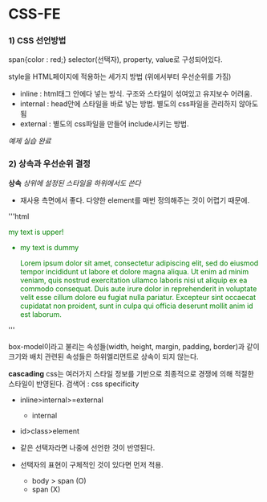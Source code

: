 # CSS-FE



### 1) CSS 선언방법
span{color : red;} selector(선택자), property, value로 구성되어있다.

style을 HTML페이지에 적용하는 세가지 방법 (위에서부터 우선순위를 가짐)
- inline : html태그 안에다 넣는 방식. 구조와 스타일이 섞여있고 유지보수 어려움.
- internal : head안에 스타일을 바로 넣는 방법. 별도의 css파일을 관리하지 않아도 됨
- external : 별도의 css파일을 만들어 include시키는 방법.

*예제 실습 완료*


### 2) 상속과 우선순위 결정

**상속**
*상위에 설정된 스타일을 하위에서도 쓴다*

- 재사용 측면에서 좋다. 다양한 element를 매번 정의해주는 것이 어렵기 때문에.

'''html
<head>
	<style type="text/css">
	div{
		color:green;
		}
	</style>
</head>
<div>
	<span>my text is upper!</span>
	<ul>
		<li>
			<div>
				<span>my text is dummy<span>
				<p>Lorem ipsum dolor sit amet, consectetur adipiscing elit, sed do eiusmod tempor incididunt ut labore et dolore magna aliqua. Ut enim ad minim veniam, quis nostrud exercitation ullamco laboris nisi ut aliquip ex ea commodo consequat. Duis aute irure dolor in reprehenderit in voluptate velit esse cillum dolore eu fugiat nulla pariatur. Excepteur sint occaecat cupidatat non proident, sunt in culpa qui officia deserunt mollit anim id est laborum.</p>
			</div>
		</li>
	</ul>
</div>

<!--자식들에게도 똑같이 스타일이 적용됨-->
'''

box-model이라고 불리는 속성들(width, height, margin, padding, border)과 같이 크기와 배치 관련된 속성들은 하위엘리먼트로 상속이 되지 않는다.


**cascading**
css는 여러가지 스타일 정보를 기반으로 최종적으로 경쟁에 의해 적절한 스타일이 반영된다.
검색어 : css specificity

- inline>internal>=external
	- internal

- id>class>element

- 같은 선택자라면 나중에 선언한 것이 반영된다.

- 선택자의 표현이 구체적인 것이 있다면 먼저 적용.
	- body > span (O)
	- span (X)



